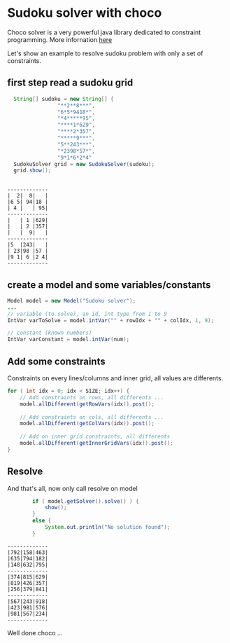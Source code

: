 # Sudoku solver with choco

Choco solver is a very powerful java library dedicated to constraint programming.
More infornation [here](http://www.choco-solver.org/)

Let's show an example to resolve sudoku problem with only a set of constraints.

## first step read a sudoku grid 
 
```java
  String[] sudoku = new String[] {
				"**2**8***",
				"6*5*9418*",
				"*4*****95",
				"****1*629",
				"****2*357",
				"*****9***",
				"5**243***",
				"*2398*57*",
				"9*1*6*2*4"
  SudokuSolver grid = new SudokuSolver(sudoku);
  grid.show();
      
```
```
-------------
|  2|  8|   |
|6 5| 94|18 |
| 4 |   | 95|
-------------
|   | 1 |629|
|   | 2 |357|
|   |  9|   |
-------------
|5  |243|   |
| 23|98 |57 |
|9 1| 6 |2 4|
-------------
```

## create a model and some variables/constants

```java
Model model = new Model("Sudoku solver");
...
// variable (to solve), an id, int type from 1 to 9
IntVar varToSolve = model.intVar("" + rowIdx + "" + colIdx, 1, 9);

// constant (known numbers)
IntVar varConstant = model.intVar(num);
```

## Add some constraints

Constraints on every lines/columns and inner grid, all values are differents.

```java
for ( int idx = 0; idx < SIZE; idx++) {
    // Add constraints on rows, all differents ...
    model.allDifferent(getRowVars(idx)).post();
    
    // Add constraints on cols, all differents ...
    model.allDifferent(getColVars(idx)).post();
			
    // Add on inner grid constraints, all differents
    model.allDifferent(getInnerGridVars(idx)).post();
}
```

## Resolve

And that's all, now only call resolve on model

```java
		if ( model.getSolver().solve() ) {
			show();
		}
		else {
			System.out.println("No solution found");
		}
```

```
-------------
|792|158|463|
|635|794|182|
|148|632|795|
-------------
|374|815|629|
|819|426|357|
|256|379|841|
-------------
|567|243|918|
|423|981|576|
|981|567|234|
-------------
```

Well done choco ...

